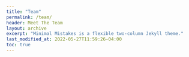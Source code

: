 ```yaml
---
title: "Team"
permalink: /team/
header: Meet The Team
layout: archive
excerpt: "Minimal Mistakes is a flexible two-column Jekyll theme."
last_modified_at: 2022-05-27T11:59:26-04:00
toc: true
---
```

